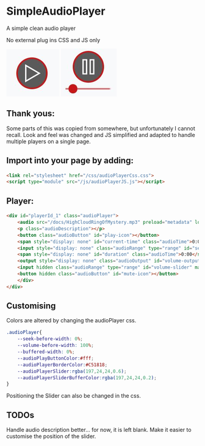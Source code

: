 # SimpleAudioPlayer
 A simple clean audio player

 No external plug ins
 CSS and JS only

![Player Stopped](docs/PlayerStopped.JPG)
![Player Playing](docs/PlayerPlaying.JPG)

## Thank yous:
Some parts of this was copied from somewhere, but unfortunately I cannot recall.
Look and feel was changed and JS simplified and adapted to handle multiple players on a single page.


## Import into your page by adding:
```HTML
<link rel="stylesheet" href="/css/audioPlayerCss.css">
<script type="module" src="/js/audioPlayerJS.js"></script>
```

## Player:
```HTML
<div id="playerId_1" class="audioPlayer">
    <audio src="/docs/HighCloudRingOfMystery.mp3" preload="metadata" loop></audio>
    <p class="audioDescription"></p>
    <button class="audioButton" id="play-icon"></button>
    <span style="display: none" id="current-time" class="audioTime">0:00</span>
    <input style="display: none" class="audioRange" type="range" id="seek-slider" max="100" value="0">
    <span style="display: none" id="duration" class="audioTime">0:00</span>
    <output style="display: none" class="audioOutput" id="volume-output">100</output>
    <input hidden class="audioRange" type="range" id="volume-slider" max="100" value="100">
    <button hidden class="audioButton" id="mute-icon"></button>
    </div>      
</div>
```

## Customising
Colors are altered by changing the audioPlayer css.
```CSS
.audioPlayer{ 
    --seek-before-width: 0%;
    --volume-before-width: 100%;
    --buffered-width: 0%;
    --audioPlayButtonColor:#fff;
    --audioPlayerBorderColor:#C51818;
    --audioPlayerSlider:rgba(197,24,24,0.6);
    --audioPlayerSliderBufferColor:rgba(197,24,24,0.2);
} 
```


Positioning the Slider can also be changed in the css.

## TODOs
Handle audio description better... for now, it is left blank.
Make it easier to customise the position of the slider.
